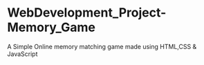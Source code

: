 # WebDevelopment_Project-Memory_Game
A Simple Online memory matching game made using HTML,CSS &amp; JavaScript
